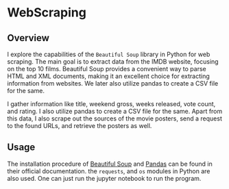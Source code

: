 # WebScraping

## Overview
I explore the capabilities of the `Beautiful Soup` library in Python for web scraping.
The main goal is to extract data from the IMDB website, focusing on the top 10 films.
Beautiful Soup provides a convenient way to parse HTML and XML documents, making it an excellent choice for extracting information from websites.
We later also utilize pandas to create a CSV file for the same.

I gather information like title, weekend gross, weeks released, vote count, and rating. I also utilize pandas to create a CSV file for the same. Apart from this data, I also 
scrape out the sources of the movie posters, send a request to the found URLs, and retrieve the posters as well.

## Usage
The installation procedure of [Beautiful Soup](https://beautiful-soup-4.readthedocs.io/en/latest/) and [Pandas](https://pandas.pydata.org/docs/) can be found in their official documentation.
the `requests`, and `os` modules in Python are also used. One can just run the jupyter notebook to run the program.



